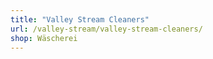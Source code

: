 ```yaml
---
title: "Valley Stream Cleaners"
url: /valley-stream/valley-stream-cleaners/
shop: Wäscherei
---
```

